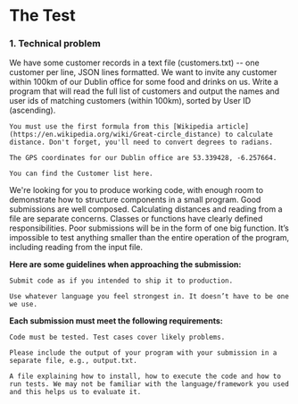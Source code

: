 # The Test

### 1. Technical problem

We have some customer records in a text file (customers.txt) -- one customer per line, JSON lines formatted. We want to invite any customer within 100km of our Dublin office for some food and drinks on us. Write a program that will read the full list of customers and output the names and user ids of matching customers (within 100km), sorted by User ID (ascending).

    You must use the first formula from this [Wikipedia article](https://en.wikipedia.org/wiki/Great-circle_distance) to calculate distance. Don't forget, you'll need to convert degrees to radians.

    The GPS coordinates for our Dublin office are 53.339428, -6.257664.

    You can find the Customer list here.

We're looking for you to produce working code, with enough room to demonstrate how to structure components in a small program. Good submissions are well composed. Calculating distances and reading from a file are separate concerns. Classes or functions have clearly defined responsibilities.  Poor submissions will be in the form of one big function. It’s impossible to test anything smaller than the entire operation of the program, including reading from the input file.

 

**Here are some guidelines when approaching the submission:**

    Submit code as if you intended to ship it to production.

    Use whatever language you feel strongest in. It doesn’t have to be one we use.

 

**Each submission must meet the following requirements:**

    Code must be tested. Test cases cover likely problems.

    Please include the output of your program with your submission in a separate file, e.g., output.txt.

    A file explaining how to install, how to execute the code and how to run tests. We may not be familiar with the language/framework you used and this helps us to evaluate it.

